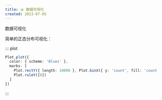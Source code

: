 ```yaml
---
title: 📊 数据可视化
created: 2023-07-05
---
```


<TitleWithEmoji emoji="📊" special>数据可视化</TitleWithEmoji>

简单的正态分布可视化：

::: plot

```ts
Plot.plot({
  color: { scheme: 'Blues' },
  marks: [
    Plot.rectY({ length: 10000 }, Plot.binX({ y: 'count', fill: 'count' }, { x: d3.randomNormal() })),
    Plot.ruleY([0])
  ]
})
```

:::
